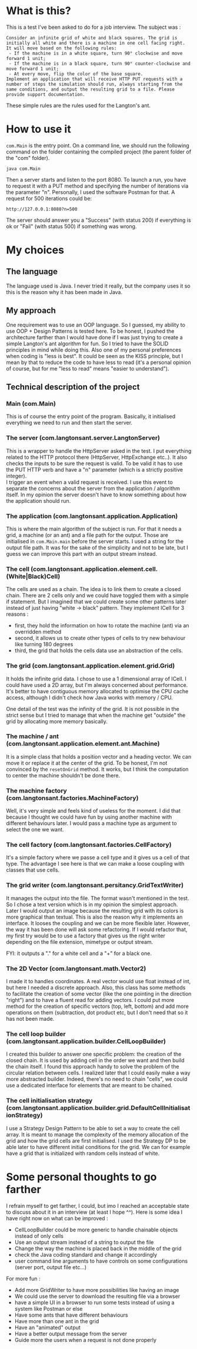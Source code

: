# What is this?

This is a test I've been asked to do for a job interview.
The subject was :

    Consider an infinite grid of white and black squares. The grid is initially all white and there is a machine in one cell facing right. It will move based on the following rules:
     - If the machine is in a white square, turn 90° clockwise and move forward 1 unit;
     - If the machine is in a black square, turn 90° counter-clockwise and move forward 1 unit;
     - At every move, flip the color of the base square.
    Implement an application that will receive HTTP PUT requests with a number of steps the simulation should run, always starting from the same conditions, and output the resulting grid to a file. Please provide support documentation.

These simple rules are the rules used for the Langton's ant.

# How to use it

`com.Main` is the entry point. On a command line, we should run the following command on the folder containing the compiled project (the parent folder of the "com" folder).
```shell
java com.Main
```

Then a server starts and listen to the port 8080. To launch a run, you have to request it with a PUT method and specifying the number of iterations via the parameter "n".
Personally, I used the software Postman for that. 
A request for 500 iterations could be:

    http://127.0.0.1:8080?n=500

The server should answer you a "Success" (with status 200) if everything is ok or "Fail" (with status 500) if something was wrong.

# My choices 

## The language

The language used is Java. I never tried it really, but the company uses it so this is the reason why it has been made in Java.

## My approach

One requirement was to use an OOP language. So I guessed, my ability to use OOP + Design Patterns is tested here. To be honest, I pushed the architecture farther than I would have done if I was just trying to create a simple Langton's ant algorithm for fun.
So I tried to have the SOLID principles in mind while doing this. Also one of my personal preferences when coding is "less is best". It could be seen as the KISS principle, but I mean by that to reduce the code to have less to read (it's a personal opinion of course, but for me "less to read" means "easier to understand").

## Technical description of the project

### Main (com.Main)

This is of course the entry point of the program. Basically, it initialised everything we need to run and then start the server.

### The server (com.langtonsant.server.LangtonServer)

This is a wrapper to handle the HttpServer asked in the test. I put everything related to the HTTP protocol there (HttpServer, HttpExchange etc..). It also checks the inputs to be sure the request is valid. To be valid it has to use the PUT HTTP verb and have a "n" parameter (which is a strictly positive integer).  
I trigger an event when a valid request is received. 
I use this event to separate the concerns about the server from the application / algorithm itself. In my opinion the server doesn't have to know something about how the application should run.

### The application (com.langtonsant.application.Application)

This is where the main algorithm of the subject is run. For that it needs a grid, a machine (or an ant) and a file path for the output. Those are initialised in `com.Main.main` before the server starts. 
I used a string for the output file path. It was for the sake of the simplicity and not to be late, but I guess we can improve this part with an output stream instead.

### The cell (com.langtonsant.application.element.cell.(White|Black)Cell)

The cells are used as a chain. The idea is to link them to create a closed chain.
There are 2 cells only and we could have toggled them with a simple if statement.
But I imagined that we could create some other patterns later instead of just having "white -> black" pattern.
They implement ICell for 3 reasons : 
 - first, they hold the information on how to rotate the machine (ant) via an overridden method
 - second, it allows us to create other types of cells to try new behaviour like turning 180 degrees
 - third, the grid that holds the cells data use an abstraction of the cells.

### The grid (com.langtonsant.application.element.grid.Grid)

It holds the infinite grid data. I chose to use a 1 dimensional array of ICell. I could have used a 2D array, but I'm always concerned about performance. It's better to have contiguous memory allocated to optimise the CPU cache access, although I didn't check how Java works with memory / CPU.

One detail of the test was the infinity of the grid. It is not possible in the strict sense but I tried to manage that when the machine get "outside" the grid by allocating more memory basically.

### The machine / ant (com.langtonsant.application.element.ant.Machine)

It is a simple class that holds a position vector and a heading vector. We can move it or replace it at the center of the grid.
To be honest, I'm not convinced by the `resetOnGrid` method. It works, but I think the computation to center the machine shouldn't be done there.

### The machine factory (com.langtonsant.factories.MachineFactory)

Well, it's very simple and feels kind of useless for the moment. I did that because I thought we could have fun by using another machine with different behaviours later.
I would pass a machine type as argument to select the one we want.

### The cell factory (com.langtonsant.factories.CellFactory)

It's a simple factory where we passe a cell type and it gives us a cell of that type. The advantage I see here is that we can make a loose coupling with classes that use cells.

### The grid writer (com.langtonsant.persitancy.GridTextWriter)

It manages the output into the file. The format wasn't mentioned in the test. So I chose a text version which is in my opinion the simplest approach.
Later I would output an image because the resulting grid with its colors is more graphical than textual. This is also the reason why it implements an interface. It looses the coupling and we can be more flexible later. However, the way it has been done will ask some refactoring. If I would refactor that, my first try would be to use a factory that gives us the right writer depending on the file extension, mimetype or output stream.

FYI: it outputs a "." for a white cell and a "+" for a black one.

### The 2D Vector (com.langtonsant.math.Vector2)

I made it to handles coordinates. A real vector would use float instead of int, but here I needed a discrete approach.
Also, this class has some methods to facilitate the creation of some vector (like the one pointing in the direction "right") and to have a fluent read for adding vectors.
I could put more method for the creation of specific vectors (top, left, bottom) and add more operations on them (subtraction, dot product etc, but I don't need that so it has not been made.

### The cell loop builder (com.langtonsant.application.builder.CellLoopBuilder)

I created this builder to answer one specific problem: the creation of the closed chain. It is used by adding cell in the order we want and then build the chain itself. I found this approach handy to solve the problem of the circular relation between cells.
I realized later that I could easily make a way more abstracted builder. Indeed, there's no need to chain "cells", we could use a dedicated interface for elements that are meant to be chained.  

### The cell initialisation strategy (com.langtonsant.application.builder.grid.DefaultCellInitialisationStrategy)

I use a Strategy Design Pattern to be able to set a way to create the cell array. It is meant to manage the complexity of the memory allocation of the grid and how the grid cells are first initialised. I used the Strategy DP to be able later to have different initial conditions for the grid. We can for example have a grid that is initialized with random cells instead of white.

# Some personal thoughts to go farther

I refrain myself to get farther, I could, but imo I reached an acceptable state to discuss about it in an interview (at least I hope ^^). Here is some idea I have right now on what can be improved :
-  CellLoopBuilder could be more generic to handle chainable objects instead of only cells
- Use an output stream instead of a string to output the file
- Change the way the machine is placed back in the middle of the grid
- check the Java coding standard and change it accordingly
- user command line arguments to have controls on some configurations (server port, output file etc...) 

For more fun : 
- Add more GridWriter to have more possibilities like having an image
- We could use the server to download the resulting file via a browser
- have a simple UI in a browser to run some tests instead of using a system like Postman or else
- Have some ants that have different behaviours
- Have more than one ant in the grid
- Have an "animated" output
- Have a better output message from the server
- Guide more the users when a request is not done properly